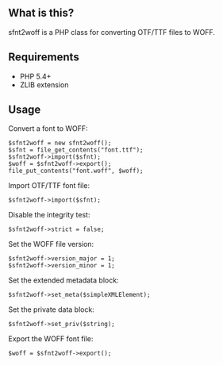 ## What is this?

sfnt2woff is a PHP class for converting OTF/TTF files to WOFF.

## Requirements

* PHP 5.4+
* ZLIB extension

## Usage

Convert a font to WOFF:

    $sfnt2woff = new sfnt2woff();
    $sfnt = file_get_contents("font.ttf");
    $sfnt2woff->import($sfnt);
    $woff = $sfnt2woff->export();
    file_put_contents("font.woff", $woff);

Import OTF/TTF font file:

    $sfnt2woff->import($sfnt);

Disable the integrity test:

    $sfnt2woff->strict = false;

Set the WOFF file version:

    $sfnt2woff->version_major = 1;
    $sfnt2woff->version_minor = 1;

Set the extended metadata block:

    $sfnt2woff->set_meta($simpleXMLElement);

Set the private data block:

    $sfnt2woff->set_priv($string);

Export the WOFF font file:

    $woff = $sfnt2woff->export();
